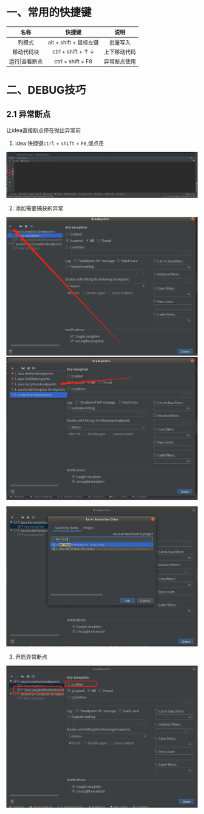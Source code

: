 # 一、常用的快捷键

|    名称    |            快捷键             |   说明   |
| :--------: | :---------------------------: | :------: |
|   列模式   |    alt + shift + 鼠标左键     | 批量写入 |
| 移动代码块 | ctrl + shift + &uarr; &darr;| 上下移动代码  |
|运行\|查看断点|ctrl + shift + F8|异常断点使用|

# 二、DEBUG技巧

## 2.1 异常断点


让idea直接断点停在抛出异常前
1. idea 快捷键`ctrl` + `shift` + `F8`,或点击

![异常断点所在位置](img/异常断点所在位置.png)

2.  添加需要捕获的异常

![添加需要捕获异常.png](img/添加需要捕获异常.png)
![添加具体的异常类.png](img/添加具体的异常类.png)

![输入需要捕获的异常.png](img/输入需要捕获的异常.png)

3. 开启异常断点

![开启异常断点.png](img/开启异常断点.png)
